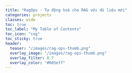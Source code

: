 ```yaml
---
title: "RagOps - Tự động hoá cho RAG với dữ liệu mới"
categories: projects
classes: wide
toc: true
toc_label: "My Table of Contents"
toc_icon: "cog"
toc_sticky: true
header:
  teaser: "/images/rag-ops-thumb.png"
  overlay_image: "/images/rag-ops-thumb.png"
  overlay_filter: 0.7
  overlay_color: "#005eff"
---
```


